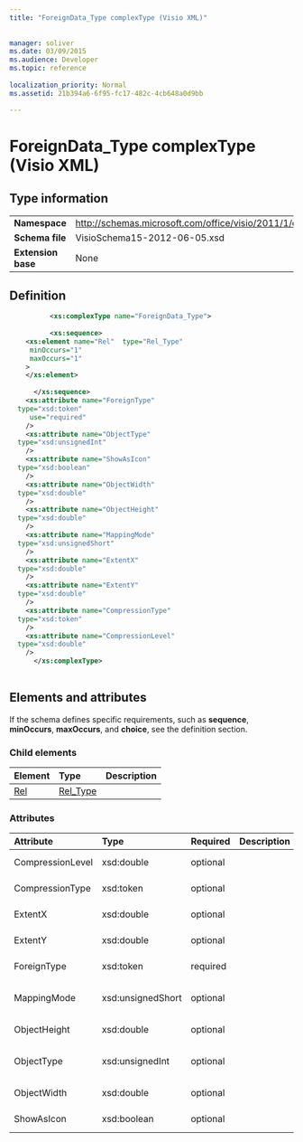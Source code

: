 ```yaml
---
title: "ForeignData_Type complexType (Visio XML)"
 
 
manager: soliver
ms.date: 03/09/2015
ms.audience: Developer
ms.topic: reference
 
localization_priority: Normal
ms.assetid: 21b394a6-6f95-fc17-482c-4cb648a0d9bb

---
```


# ForeignData_Type complexType (Visio XML)

## Type information

|||
|:-----|:-----|
|**Namespace** <br/> |http://schemas.microsoft.com/office/visio/2011/1/core  <br/> |
|**Schema file** <br/> |VisioSchema15-2012-06-05.xsd  <br/> |
|**Extension base** <br/> |None  <br/> |
   
## Definition

```XML
          <xs:complexType name="ForeignData_Type">
          
          <xs:sequence>
    <xs:element name="Rel"  type="Rel_Type"
     minOccurs="1"
     maxOccurs="1"
    >
    </xs:element>
    
      </xs:sequence>
    <xs:attribute name="ForeignType"
  type="xsd:token"
     use="required"
    />
    <xs:attribute name="ObjectType"
  type="xsd:unsignedInt"
    />
    <xs:attribute name="ShowAsIcon"
  type="xsd:boolean"
    />
    <xs:attribute name="ObjectWidth"
  type="xsd:double"
    />
    <xs:attribute name="ObjectHeight"
  type="xsd:double"
    />
    <xs:attribute name="MappingMode"
  type="xsd:unsignedShort"
    />
    <xs:attribute name="ExtentX"
  type="xsd:double"
    />
    <xs:attribute name="ExtentY"
  type="xsd:double"
    />
    <xs:attribute name="CompressionType"
  type="xsd:token"
    />
    <xs:attribute name="CompressionLevel"
  type="xsd:double"
    />
      </xs:complexType>
      
```

## Elements and attributes

If the schema defines specific requirements, such as **sequence**, **minOccurs**, **maxOccurs**, and **choice**, see the definition section. 
  
### Child elements

|**Element**|**Type**|**Description**|
|:-----|:-----|:-----|
|[Rel](rel-element-foreigndata_type-complextypevisio-xml.md) <br/> |[Rel_Type](rel_type-complextypevisio-xml.md) <br/> ||
   
### Attributes

|**Attribute**|**Type**|**Required**|**Description**|**Possible values**|
|:-----|:-----|:-----|:-----|:-----|
|CompressionLevel  <br/> |xsd:double  <br/> |optional  <br/> ||Values of the xsd:double type.  <br/> |
|CompressionType  <br/> |xsd:token  <br/> |optional  <br/> ||Values of the xsd:token type.  <br/> |
|ExtentX  <br/> |xsd:double  <br/> |optional  <br/> ||Values of the xsd:double type.  <br/> |
|ExtentY  <br/> |xsd:double  <br/> |optional  <br/> ||Values of the xsd:double type.  <br/> |
|ForeignType  <br/> |xsd:token  <br/> |required  <br/> ||Values of the xsd:token type.  <br/> |
|MappingMode  <br/> |xsd:unsignedShort  <br/> |optional  <br/> ||Values of the xsd:unsignedShort type.  <br/> |
|ObjectHeight  <br/> |xsd:double  <br/> |optional  <br/> ||Values of the xsd:double type.  <br/> |
|ObjectType  <br/> |xsd:unsignedInt  <br/> |optional  <br/> ||Values of the xsd:unsignedInt type.  <br/> |
|ObjectWidth  <br/> |xsd:double  <br/> |optional  <br/> ||Values of the xsd:double type.  <br/> |
|ShowAsIcon  <br/> |xsd:boolean  <br/> |optional  <br/> ||Values of the xsd:boolean type.  <br/> |
   

